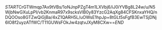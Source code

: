 $START$CrGTWmqp7Ax9tVBs/1oNJnpPZgT4m1LXVbj6/iJ0iYVBg8L24w/u/N5WjbNwGXuLpPI/vb2KnmaR97x9scksVlB0y83YzcG2AqXg84CFSKnxaYHQ/nDQOOso8GTZwQiGjBa/4xZ1QARH5L/uOWsE1hpJp+8tGLt5sFgfB3EwTSjDNj6lO8f2uyzATfWC/T11GUWsFOkJw4zqtvJXyM8CXw==$END$